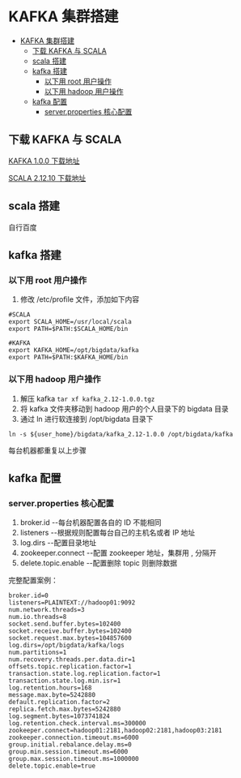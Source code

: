 # KAFKA 集群搭建
<!-- TOC -->

- [KAFKA 集群搭建](#kafka-集群搭建)
    - [下载 KAFKA 与 SCALA](#下载-kafka-与-scala)
    - [scala 搭建](#scala-搭建)
    - [kafka 搭建](#kafka-搭建)
        - [以下用 root 用户操作](#以下用-root-用户操作)
        - [以下用 hadoop 用户操作](#以下用-hadoop-用户操作)
    - [kafka 配置](#kafka-配置)
        - [server.properties 核心配置](#serverproperties-核心配置)

<!-- /TOC -->
## 下载 KAFKA 与 SCALA
[KAFKA 1.0.0 下载地址](https://archive.apache.org/dist/kafka/1.0.0/kafka_2.12-1.0.0.tgz)

[SCALA 2.12.10 下载地址](https://downloads.lightbend.com/scala/2.12.10/scala-2.12.10.tgz)

## scala 搭建
自行百度

## kafka 搭建

### 以下用 root 用户操作
1. 修改 /etc/profile 文件，添加如下内容
```
#SCALA
export SCALA_HOME=/usr/local/scala
export PATH=$PATH:$SCALA_HOME/bin

#KAFKA
export KAFKA_HOME=/opt/bigdata/kafka
export PATH=$PATH:$KAFKA_HOME/bin
```

### 以下用 hadoop 用户操作

1. 解压 kafka `tar xf kafka_2.12-1.0.0.tgz`
2. 将 kafka 文件夹移动到 hadoop 用户的个人目录下的 bigdata 目录
3. 通过 ln 进行软连接到 /opt/bigdata 目录下 
```shell
ln -s ${user_home}/bigdata/kafka_2.12-1.0.0 /opt/bigdata/kafka
```
每台机器都重复以上步骤

## kafka 配置
### server.properties 核心配置
1. broker.id --每台机器配置各自的 ID 不能相同
2. listeners --根据规则配置每台自己的主机名或者 IP 地址
3. log.dirs --配置目录地址
4. zookeeper.connect --配置 zookeeper 地址，集群用 , 分隔开
5. delete.topic.enable --配置删除 topic 则删除数据

完整配置案例：
```shell
broker.id=0
listeners=PLAINTEXT://hadoop01:9092
num.network.threads=3
num.io.threads=8
socket.send.buffer.bytes=102400
socket.receive.buffer.bytes=102400
socket.request.max.bytes=104857600
log.dirs=/opt/bigdata/kafka/logs
num.partitions=1
num.recovery.threads.per.data.dir=1
offsets.topic.replication.factor=1
transaction.state.log.replication.factor=1
transaction.state.log.min.isr=1
log.retention.hours=168
message.max.byte=5242880
default.replication.factor=2
replica.fetch.max.bytes=5242880
log.segment.bytes=1073741824
log.retention.check.interval.ms=300000
zookeeper.connect=hadoop01:2181,hadoop02:2181,hadoop03:2181
zookeeper.connection.timeout.ms=6000
group.initial.rebalance.delay.ms=0
group.min.session.timeout.ms=6000
group.max.session.timeout.ms=1000000
delete.topic.enable=true
```